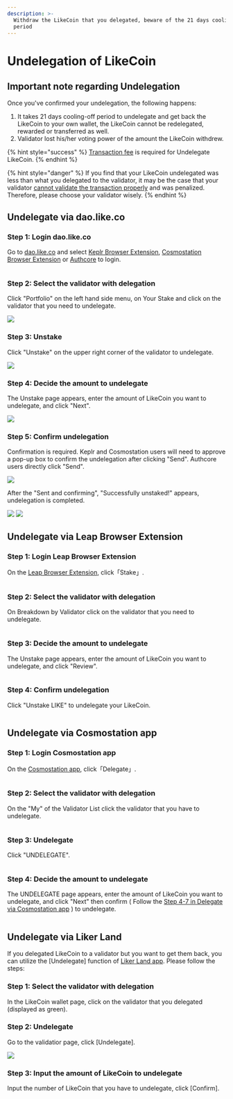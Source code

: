 ```yaml
---
description: >-
  Withdraw the LikeCoin that you delegated, beware of the 21 days cooling-off
  period
---
```


# Undelegation of LikeCoin

## Important note **regarding Undelegation**

Once you've confirmed your undelegation, the following happens:

1. It takes 21 days cooling-off period to undelegate and get back the LikeCoin to your own wallet, the LikeCoin cannot be redelegated, rewarded or transferred as well.
2. Validator lost his/her voting power of the amount the LikeCoin withdrew.

{% hint style="success" %}
[Transaction fee](../wallet/transaction-fee.md) is required for ‌Undelegate LikeCoin.
{% endhint %}

{% hint style="danger" %}
If you find that your LikeCoin undelegated was less than what you delegated to the validator, it may be the case that your validator [cannot validate the transaction properly](../../user-guide/background.md#9e68) and was penalized. Therefore, please choose your validator wisely.
{% endhint %}

## **Undelegate via dao.like.co**

### Step 1: Login dao.like.co

Go to [dao.like.co](https://dao.like.co/) and select [Keplr Browser Extension](../wallet/keplr/), [Cosmostation Browser Extension](../wallet/cosmostation/) or [Authcore](../../user-guide/liker-id/register/) to login.

<figure><img src="../../.gitbook/assets/Civic Liker Web 3-01.png" alt=""><figcaption></figcaption></figure>

### **Step 2: Select the validator with delegation**

Click "Portfolio" on the left hand side menu, on Your Stake and click on the validator that you need to undelegate.

![](<../../.gitbook/assets/dao.like.co unstake 01.png>)

### **Step 3: Unstake**

Click "Unstake" on the upper right corner of the validator to undelegate.

![](<../../.gitbook/assets/dao.like.co unstake 02.png>)

### Step 4: Decide the amount to undelegate

The Unstake page appears, enter the amount of LikeCoin you want to undelegate, and click "Next".

![](<../../.gitbook/assets/dao.like.co unstake 03.png>)

### Step 5: Confirm undelegation

Confirmation is required. Keplr and Cosmostation users will need to approve a pop-up box to confirm the undelegation after clicking "Send". Authcore users directly click "Send".

![](<../../.gitbook/assets/dao.like.co unstake 04.png>)

After the "Sent and confirming", "Successfully unstaked!" appears, undelegation is completed.

![](<../../.gitbook/assets/dao.like.co unstake 05.png>) ![](<../../.gitbook/assets/dao.like.co unstake 06.png>)

## Undelegate via Leap Browser Extension

### Step 1: Login Leap Browser Extension

On the [Leap Browser Extension](../wallet/leap/), click「Stake」.

<figure><img src="../../.gitbook/assets/leap delegate 1.png" alt=""><figcaption></figcaption></figure>

### Step 2: Select the validator with delegation

On Breakdown by Validator click on the validator that you need to undelegate.

<figure><img src="../../.gitbook/assets/leap redelegate 1.png" alt=""><figcaption></figcaption></figure>

### Step 3: Decide the amount to undelegate

The Unstake page appears, enter the amount of LikeCoin you want to undelegate, and click "Review".

<figure><img src="../../.gitbook/assets/leap undelegate 1.png" alt=""><figcaption></figcaption></figure>

### Step 4: Confirm undelegation

Click "Unstake LIKE" to undelegate your LikeCoin.

<figure><img src="../../.gitbook/assets/leap undelegate 2.png" alt=""><figcaption></figcaption></figure>

## **Undelegate via Cosmostation app**

### Step 1: Login Cosmostation app

On the [Cosmostation app](../wallet/cosmostation-app/), click「Delegate」.

<figure><img src="../../.gitbook/assets/Cosmostation mobile delegate 1.png" alt=""><figcaption></figcaption></figure>

### Step 2: Select the validator with delegation

On the "My" of the Validator List click the validator that you have to undelegate.

<figure><img src="../../.gitbook/assets/Cosmostation mobile undelegate 1.png" alt=""><figcaption></figcaption></figure>

### Step 3: Undelegate

Click "UNDELEGATE".

<figure><img src="../../.gitbook/assets/Cosmostation mobile undelegate 2.png" alt=""><figcaption></figcaption></figure>

### Step 4: Decide the amount to undelegate

The UNDELEGATE page appears, enter the amount of LikeCoin you want to undelegate, and click "Next" then confirm ( Follow the [Step 4-7 in Delegate via Cosmostation app](delegation-of-likecoin.md#step-4-decide-the-amount-to-delegate-1) ) to undelegate.

<figure><img src="../../.gitbook/assets/Cosmostation mobile undelegate 3.png" alt=""><figcaption></figcaption></figure>

## **Undelegate via Liker Land**

If you delegated LikeCoin to a validator but you want to get them back, you can utilize the \[Undelegate] function of [Liker Land app](../../user-guide/liker-land/download.md). Please follow the steps:

### **Step 1: Select the validator with delegation**

In the LikeCoin wallet page, click on the validator that you delegated (displayed as green).

### Step 2: Undelegate

Go to the validatior page, click \[Undelegate].

![](../../.gitbook/assets/undelegation-en.png)

### **Step 3: Input the amount of LikeCoin to undelegate**

Input the number of LikeCoin that you have to undelegate, click \[Confirm].
